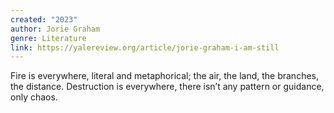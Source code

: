 ```yaml
---
created: "2023"
author: Jorie Graham
genre: Literature
link: https://yalereview.org/article/jorie-graham-i-am-still
---
```

Fire is everywhere, literal and metaphorical; the air, the land, the branches, the distance. Destruction is everywhere, there isn’t any pattern or guidance, only chaos.